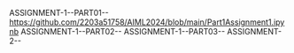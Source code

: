 ASSIGNMENT-1--PART01--https://github.com/2203a51758/AIML2024/blob/main/Part1Assignment1.ipynb
ASSIGNMENT-1--PART02--
ASSIGNMENT-1--PART03--
ASSIGNMENT-2--
